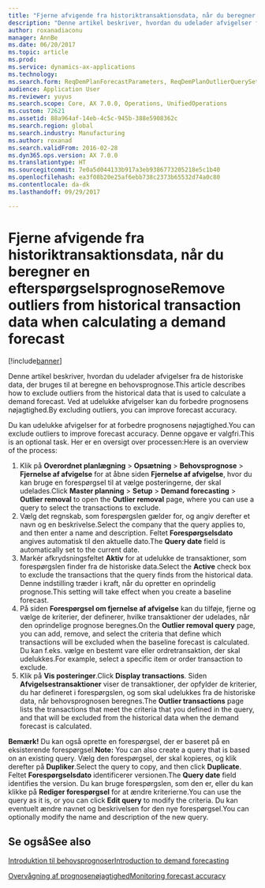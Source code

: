 ```yaml
---
title: "Fjerne afvigende fra historiktransaktionsdata, når du beregner en efterspørgselsprognose"
description: "Denne artikel beskriver, hvordan du udelader afvigelser fra de historiske data, der bruges til at beregne en behovsprognose. Ved at udelukke afvigelser kan du forbedre prognosens nøjagtighed."
author: roxanadiaconu
manager: AnnBe
ms.date: 06/20/2017
ms.topic: article
ms.prod: 
ms.service: dynamics-ax-applications
ms.technology: 
ms.search.form: ReqDemPlanForecastParameters, ReqDemPlanOutlierQuerySetup
audience: Application User
ms.reviewer: yuyus
ms.search.scope: Core, AX 7.0.0, Operations, UnifiedOperations
ms.custom: 72621
ms.assetid: 88a964af-14eb-4c5c-945b-388e5908362c
ms.search.region: global
ms.search.industry: Manufacturing
ms.author: roxanad
ms.search.validFrom: 2016-02-28
ms.dyn365.ops.version: AX 7.0.0
ms.translationtype: HT
ms.sourcegitcommit: 7e0a5d044133b917a3eb9386773205218e5c1b40
ms.openlocfilehash: ea3f08b20e25af6ebb738c2373b65532d74a0c80
ms.contentlocale: da-dk
ms.lasthandoff: 09/29/2017

---
```


# <a name="remove-outliers-from-historical-transaction-data-when-calculating-a-demand-forecast"></a><span data-ttu-id="7f138-104">Fjerne afvigende fra historiktransaktionsdata, når du beregner en efterspørgselsprognose</span><span class="sxs-lookup"><span data-stu-id="7f138-104">Remove outliers from historical transaction data when calculating a demand forecast</span></span>

[!include[banner](../includes/banner.md)]


<span data-ttu-id="7f138-105">Denne artikel beskriver, hvordan du udelader afvigelser fra de historiske data, der bruges til at beregne en behovsprognose.</span><span class="sxs-lookup"><span data-stu-id="7f138-105">This article describes how to exclude outliers from the historical data that is used to calculate a demand forecast.</span></span> <span data-ttu-id="7f138-106">Ved at udelukke afvigelser kan du forbedre prognosens nøjagtighed.</span><span class="sxs-lookup"><span data-stu-id="7f138-106">By excluding outliers, you can improve forecast accuracy.</span></span>

<span data-ttu-id="7f138-107">Du kan udelukke afvigelser for at forbedre prognosens nøjagtighed.</span><span class="sxs-lookup"><span data-stu-id="7f138-107">You can exclude outliers to improve forecast accuracy.</span></span> <span data-ttu-id="7f138-108">Denne opgave er valgfri.</span><span class="sxs-lookup"><span data-stu-id="7f138-108">This is an optional task.</span></span> <span data-ttu-id="7f138-109">Her er en oversigt over processen:</span><span class="sxs-lookup"><span data-stu-id="7f138-109">Here is an overview of the process:</span></span>

1.  <span data-ttu-id="7f138-110">Klik på **Overordnet planlægning** &gt; **Opsætning** &gt; **Behovsprognose** &gt; **Fjernelse af afvigelse** for at åbne siden **Fjernelse af afvigelse**, hvor du kan bruge en forespørgsel til at vælge posteringerne, der skal udelades.</span><span class="sxs-lookup"><span data-stu-id="7f138-110">Click **Master planning** &gt; **Setup** &gt; **Demand forecasting** &gt; **Outlier removal** to open the **Outlier removal** page, where you can use a query to select the transactions to exclude.</span></span>
2.  <span data-ttu-id="7f138-111">Vælg det regnskab, som forespørgslen gælder for, og angiv derefter et navn og en beskrivelse.</span><span class="sxs-lookup"><span data-stu-id="7f138-111">Select the company that the query applies to, and then enter a name and description.</span></span> <span data-ttu-id="7f138-112">Feltet **Forespørgselsdato** angives automatisk til den aktuelle dato.</span><span class="sxs-lookup"><span data-stu-id="7f138-112">The **Query date** field is automatically set to the current date.</span></span>
3.  <span data-ttu-id="7f138-113">Markér afkrydsningsfeltet **Aktiv** for at udelukke de transaktioner, som forespørgslen finder fra de historiske data.</span><span class="sxs-lookup"><span data-stu-id="7f138-113">Select the **Active** check box to exclude the transactions that the query finds from the historical data.</span></span> <span data-ttu-id="7f138-114">Denne indstilling træder i kraft, når du opretter en oprindelig prognose.</span><span class="sxs-lookup"><span data-stu-id="7f138-114">This setting will take effect when you create a baseline forecast.</span></span>
4.  <span data-ttu-id="7f138-115">På siden **Forespørgsel om fjernelse af afvigelse** kan du tilføje, fjerne og vælge de kriterier, der definerer, hvilke transaktioner der udelades, når den oprindelige prognose beregnes.</span><span class="sxs-lookup"><span data-stu-id="7f138-115">On the **Outlier removal query** page, you can add, remove, and select the criteria that define which transactions will be excluded when the baseline forecast is calculated.</span></span> <span data-ttu-id="7f138-116">Du kan f.eks. vælge en bestemt vare eller ordretransaktion, der skal udelukkes.</span><span class="sxs-lookup"><span data-stu-id="7f138-116">For example, select a specific item or order transaction to exclude.</span></span>
5.  <span data-ttu-id="7f138-117">Klik på **Vis posteringer**.</span><span class="sxs-lookup"><span data-stu-id="7f138-117">Click **Display transactions**.</span></span> <span data-ttu-id="7f138-118">Siden **Afvigelsestransaktioner** viser de transaktioner, der opfylder de kriterier, du har defineret i forespørgslen, og som skal udelukkes fra de historiske data, når behovsprognosen beregnes.</span><span class="sxs-lookup"><span data-stu-id="7f138-118">The **Outlier transactions** page lists the transactions that meet the criteria that you defined in the query, and that will be excluded from the historical data when the demand forecast is calculated.</span></span>

<span data-ttu-id="7f138-119">**Bemærk!** Du kan også oprette en forespørgsel, der er baseret på en eksisterende forespørgsel.</span><span class="sxs-lookup"><span data-stu-id="7f138-119">**Note:** You can also create a query that is based on an existing query.</span></span> <span data-ttu-id="7f138-120">Vælg den forespørgsel, der skal kopieres, og klik derefter på **Dupliker**.</span><span class="sxs-lookup"><span data-stu-id="7f138-120">Select the query to copy, and then click **Duplicate**.</span></span> <span data-ttu-id="7f138-121">Feltet **Forespørgselsdato** identificerer versionen.</span><span class="sxs-lookup"><span data-stu-id="7f138-121">The **Query date** field identifies the version.</span></span> <span data-ttu-id="7f138-122">Du kan bruge forespørgslen, som den er, eller du kan klikke på **Rediger forespørgsel** for at ændre kriterierne.</span><span class="sxs-lookup"><span data-stu-id="7f138-122">You can use the query as it is, or you can click **Edit query** to modify the criteria.</span></span> <span data-ttu-id="7f138-123">Du kan eventuelt ændre navnet og beskrivelsen for den nye forespørgsel.</span><span class="sxs-lookup"><span data-stu-id="7f138-123">You can optionally modify the name and description of the new query.</span></span>

<a name="see-also"></a><span data-ttu-id="7f138-124">Se også</span><span class="sxs-lookup"><span data-stu-id="7f138-124">See also</span></span>
--------

[<span data-ttu-id="7f138-125">Introduktion til behovsprognoser</span><span class="sxs-lookup"><span data-stu-id="7f138-125">Introduction to demand forecasting</span></span>](introduction-demand-forecasting.md)

[<span data-ttu-id="7f138-126">Overvågning af prognosenøjagtighed</span><span class="sxs-lookup"><span data-stu-id="7f138-126">Monitoring forecast accuracy</span></span>](monitor-forecast-accuracy.md)




